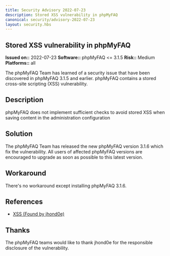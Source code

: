 ```yaml
---
title: Security Advisory 2022-07-23
description: Stored XSS vulnerability in phpMyFAQ
canonical: security/advisory-2022-07-23
layout: security.hbs
---
```


## Stored XSS vulnerability in phpMyFAQ

  **Issued on::** 2022-07-23
  **Software::** phpMyFAQ <= 3.1.5
  **Risk::** Medium
  **Platforms::** all

The phpMyFAQ Team has learned of a security issue that have been discovered in phpMyFAQ 3.1.5 and
  earlier. phpMyFAQ contains a stored cross-site scripting (XSS) vulnerability.

## Description
phpMyFAQ does not implement sufficient checks to avoid stored XSS when saving content in the administration
  configuration

## Solution
The phpMyFAQ Team has released the new phpMyFAQ version 3.1.6 which fix the vulnerability. All
  users of affected phpMyFAQ versions are encouraged to upgrade as soon as possible to this latest version.

## Workaround
There's no workaround except installing phpMyFAQ 3.1.6.

## References
<ul>
  <li><a target="_blank" href="https://huntr.dev/bounties/09527765-0a39-4da5-9066-ac1a1e5647a6/">XSS (Found by jhond0e)</a></li>
</ul>

## Thanks
The phpMyFAQ teams would like to thank jhond0e for the responsible disclosure of the vulnerability.
